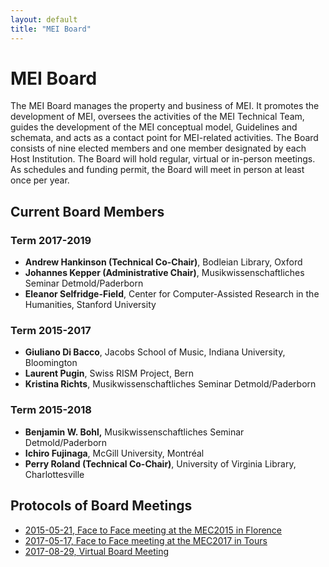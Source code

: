 ```yaml
---
layout: default
title: "MEI Board"
---
```

# MEI Board

The MEI Board manages the property and business of MEI. It promotes the development of MEI, oversees the activities of the MEI Technical Team, guides the development of the MEI conceptual model, Guidelines and schemata, and acts as a contact point for MEI-related activities. The Board consists of nine elected members and one member designated by each Host Institution. The Board will hold regular, virtual or in-person meetings. As schedules and funding permit, the Board will meet in person at least once per year.

## Current Board Members

### Term 2017-2019

* **Andrew Hankinson (Technical Co-Chair)**, Bodleian Library, Oxford 
* **Johannes Kepper (Administrative Chair)**, Musikwissenschaftliches Seminar Detmold/Paderborn 
* **Eleanor Selfridge-Field**, Center for Computer-Assisted Research in the Humanities, Stanford University

### Term 2015-2017

* **Giuliano Di Bacco**, Jacobs School of Music, Indiana University, Bloomington 
* **Laurent Pugin**, Swiss RISM Project, Bern 
* **Kristina Richts**, Musikwissenschaftliches Seminar Detmold/Paderborn

### Term 2015-2018

* **Benjamin W. Bohl,** Musikwissenschaftliches Seminar Detmold/Paderborn 
* **Ichiro Fujinaga**, McGill University, Montréal 
* **Perry Roland (Technical Co-Chair)**, University of Virginia Library, Charlottesville

## Protocols of Board Meetings

* [2015-05-21, Face to Face meeting at the MEC2015 in Florence](http://music-encoding.org/communitymei-organizationmei-boardmeetings2015-05-21/)
* [2017-05-17, Face to Face meeting at the MEC2017 in Tours](http://music-encoding.org/?p=2283)
* [2017-08-29, Virtual Board Meeting](http://music-encoding.org/2017-08-29-virtual-board-meeting/)
